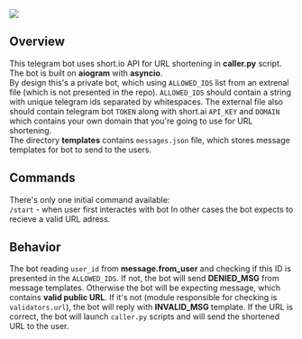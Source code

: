<a href="https://codeclimate.com/github/iwatkot/iwasendbot/maintainability"><img src="https://api.codeclimate.com/v1/badges/fd0932ad1fd4cfd1dcd2/maintainability" /></a>

## Overview
This telegram bot uses short.io API for URL shortening in **caller.py** script. The bot is built on **aiogram** with **asyncio**.<br>
By design this's a private bot, which using `ALLOWED_IDS` list from an extrenal file (which is not presented in the repo). `ALLOWED_IDS` should contain a string with unique telegram ids separated by whitespaces. The external file also should contain telegram bot `TOKEN` along with short.ai `API_KEY` and `DOMAIN` which contains your own domain that you're going to use for URL shortening.<br>
The directory **templates** contains `messages.json` file, which stores message templates for bot to send to the users.

## Commands
There's only one initial command available:<br>
`/start` - when user first interactes with bot
In other cases the bot expects to recieve a valid URL adress.

## Behavior
The bot reading `user_id` from **message.from_user** and checking if this ID is presented in the `ALLOWED_IDS`. If not, the bot will send **DENIED_MSG** from message templates. Otherwise the bot will be expecting message, which contains **valid public URL**. If it's not (module responsible for checking is `validators.url`), the bot will reply with **INVALID_MSG** template. If the URL is correct, the bot will launch `caller.py` scripts and will send the shortened URL to the user.